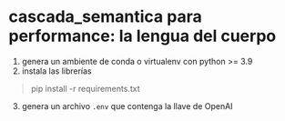 # cascada_semantica para performance: la lengua del cuerpo

1. genera un ambiente de conda o virtualenv con python >= 3.9
2. instala las librerías

> pip install -r requirements.txt

3. genera un archivo `.env` que contenga la llave de OpenAI
